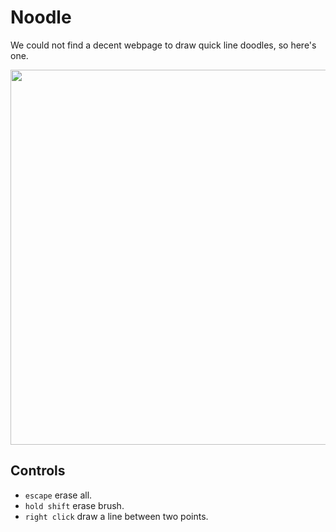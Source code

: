 # Noodle

We could not find a decent webpage to draw quick line doodles, so here's one.

<img src='https://raw.githubusercontent.com/hundredrabbits/Noodle/master/PREVIEW.jpg' width="600"/>

## Controls

- `escape` erase all.
- `hold shift` erase brush.
- `right click` draw a line between two points.

